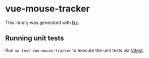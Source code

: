 # vue-mouse-tracker

This library was generated with [Nx](https://nx.dev).

## Running unit tests

Run `nx test vue-mouse-tracker` to execute the unit tests via [Vitest](https://vitest.dev/).
